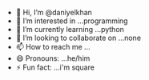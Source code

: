 - 👋 Hi, I’m @daniyelkhan
- 👀 I’m interested in ...programming
- 🌱 I’m currently learning ...python
- 💞️ I’m looking to collaborate on ...none
- 📫 How to reach me ...
- 😄 Pronouns: ...he/him
- ⚡ Fun fact: ...i'm square

<!---
daniyelkhan/daniyelkhan is a ✨ special ✨ repository because its `README.md` (this file) appears on your GitHub profile.
You can click the Preview link to take a look at your changes.
--->
